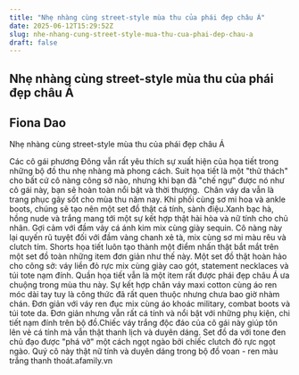 ```yaml
---
title: "Nhẹ nhàng cùng street-style mùa thu của phái đẹp châu Á"
date: 2025-06-12T15:29:52Z
slug: nhe-nhang-cung-street-style-mua-thu-cua-phai-dep-chau-a
draft: false
---
```


## Nhẹ nhàng cùng street-style mùa thu của phái đẹp châu Á

## Fiona Dao

Nhẹ nhàng cùng street-style mùa thu của phái đẹp châu Á​ 
 
Các cô gái phương Đông vẫn rất yêu thích sự xuất hiện của họa tiết trong những bộ đồ thu nhẹ nhàng mà phong cách.​ 
​Suit họa tiết là một "thử thách" cho bất cứ cô nàng công sở nào, nhưng khi bạn đã "chế ngự" được nó như cô gái này, bạn sẽ hoàn toàn nổi bật và thời thượng.​ ​ ​Chân váy da vẫn là trang phục gây sốt cho mùa thu năm nay. Khi phối cùng sơ mi hoa và ankle boots, chúng sẽ tạo nên một set đồ thật cá tính, sành điệu.​ ​​Xanh bạc hà, hồng nude và trắng mang tới một sự kết hợp thật hài hòa và nữ tính cho chủ nhân.​ ​​Gợi cảm với đầm vảy cá ánh kim mix cùng giày sequin.​ ​​Cô nàng này lại quyến rũ tuyệt đối với đầm vàng chanh xẻ tà, mix cùng sơ mi màu rêu và clutch tím.​ ​​Shorts họa tiết luôn tạo thành một điểm nhấn thật bắt mắt trên một set đồ toàn những item đơn giản như thế này.​ ​​Một set đồ thật hoàn hảo cho công sở: váy liền đỏ rực mix cùng giày cao gót, statement necklaces và túi tote nạm đính.​ ​​Quần họa tiết vẫn là một item rất được phái đẹp châu Á ưa chuộng trong mùa thu này.​ ​​Sự kết hợp chân váy maxi cotton cùng áo ren móc dài tay tuy là công thức đã rất quen thuộc nhưng chưa bao giờ nhàm chán.​ ​​Đơn giản với váy ren đục mix cùng áo khoác military, combat boots và túi tote da.​ ​​Đơn giản nhưng vẫn rất cá tính và nổi bật với những phụ kiện, chi tiết nạm đính trên bộ đồ.​ ​​Chiếc váy trắng độc đáo của cô gái này giúp tôn lên vẻ cá tính mà vẫn thật thanh lịch và duyên dáng.​ ​​Set đồ da với tone đen chủ đạo được "phá vỡ" một cách ngọt ngào bởi chiếc clutch đỏ rực ngọt ngào.​ ​​Quý cô này thật nữ tính và duyên dáng trong bộ đồ voan - ren màu trắng thanh thoát.​afamily.vn​ ​